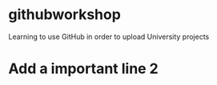 # githubworkshop

Learning to use GitHub in order to upload University projects
# Add a important line 2
